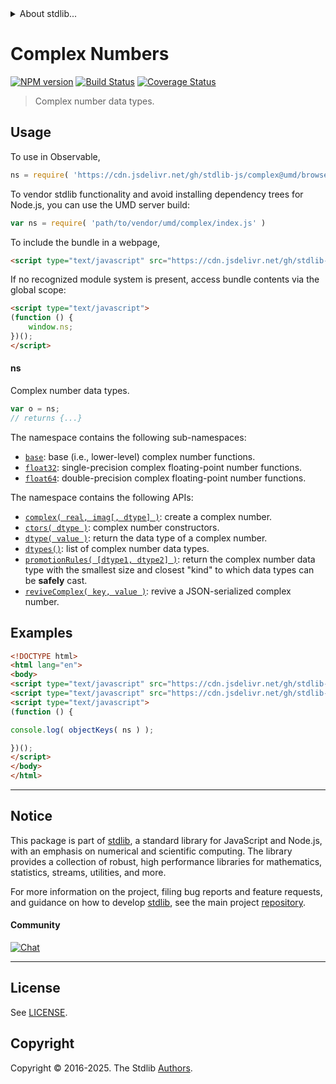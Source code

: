<!--

@license Apache-2.0

Copyright (c) 2018 The Stdlib Authors.

Licensed under the Apache License, Version 2.0 (the "License");
you may not use this file except in compliance with the License.
You may obtain a copy of the License at

   http://www.apache.org/licenses/LICENSE-2.0

Unless required by applicable law or agreed to in writing, software
distributed under the License is distributed on an "AS IS" BASIS,
WITHOUT WARRANTIES OR CONDITIONS OF ANY KIND, either express or implied.
See the License for the specific language governing permissions and
limitations under the License.

-->


<details>
  <summary>
    About stdlib...
  </summary>
  <p>We believe in a future in which the web is a preferred environment for numerical computation. To help realize this future, we've built stdlib. stdlib is a standard library, with an emphasis on numerical and scientific computation, written in JavaScript (and C) for execution in browsers and in Node.js.</p>
  <p>The library is fully decomposable, being architected in such a way that you can swap out and mix and match APIs and functionality to cater to your exact preferences and use cases.</p>
  <p>When you use stdlib, you can be absolutely certain that you are using the most thorough, rigorous, well-written, studied, documented, tested, measured, and high-quality code out there.</p>
  <p>To join us in bringing numerical computing to the web, get started by checking us out on <a href="https://github.com/stdlib-js/stdlib">GitHub</a>, and please consider <a href="https://opencollective.com/stdlib">financially supporting stdlib</a>. We greatly appreciate your continued support!</p>
</details>

# Complex Numbers

[![NPM version][npm-image]][npm-url] [![Build Status][test-image]][test-url] [![Coverage Status][coverage-image]][coverage-url] <!-- [![dependencies][dependencies-image]][dependencies-url] -->

> Complex number data types.



<section class="usage">

## Usage

To use in Observable,

```javascript
ns = require( 'https://cdn.jsdelivr.net/gh/stdlib-js/complex@umd/browser.js' )
```

To vendor stdlib functionality and avoid installing dependency trees for Node.js, you can use the UMD server build:

```javascript
var ns = require( 'path/to/vendor/umd/complex/index.js' )
```

To include the bundle in a webpage,

```html
<script type="text/javascript" src="https://cdn.jsdelivr.net/gh/stdlib-js/complex@umd/browser.js"></script>
```

If no recognized module system is present, access bundle contents via the global scope:

```html
<script type="text/javascript">
(function () {
    window.ns;
})();
</script>
```

#### ns

Complex number data types.

```javascript
var o = ns;
// returns {...}
```

The namespace contains the following sub-namespaces:

<!-- <toc pattern="+(base|float32|float64)"> -->

<div class="namespace-toc">

-   <span class="signature">[`base`][@stdlib/complex/base]</span><span class="delimiter">: </span><span class="description">base (i.e., lower-level) complex number functions.</span>
-   <span class="signature">[`float32`][@stdlib/complex/float32]</span><span class="delimiter">: </span><span class="description">single-precision complex floating-point number functions.</span>
-   <span class="signature">[`float64`][@stdlib/complex/float64]</span><span class="delimiter">: </span><span class="description">double-precision complex floating-point number functions.</span>

</div>

<!-- </toc> -->

The namespace contains the following APIs:

<!-- <toc pattern="*"> -->

<div class="namespace-toc">

-   <span class="signature">[`complex( real, imag[, dtype] )`][@stdlib/complex/cmplx]</span><span class="delimiter">: </span><span class="description">create a complex number.</span>
-   <span class="signature">[`ctors( dtype )`][@stdlib/complex/ctors]</span><span class="delimiter">: </span><span class="description">complex number constructors.</span>
-   <span class="signature">[`dtype( value )`][@stdlib/complex/dtype]</span><span class="delimiter">: </span><span class="description">return the data type of a complex number.</span>
-   <span class="signature">[`dtypes()`][@stdlib/complex/dtypes]</span><span class="delimiter">: </span><span class="description">list of complex number data types.</span>
-   <span class="signature">[`promotionRules( [dtype1, dtype2] )`][@stdlib/complex/promotion-rules]</span><span class="delimiter">: </span><span class="description">return the complex number data type with the smallest size and closest "kind" to which data types can be **safely** cast.</span>
-   <span class="signature">[`reviveComplex( key, value )`][@stdlib/complex/reviver]</span><span class="delimiter">: </span><span class="description">revive a JSON-serialized complex number.</span>

</div>

<!-- </toc> -->

</section>

<!-- /.usage -->

<section class="examples">

## Examples

<!-- TODO: better examples -->

<!-- eslint no-undef: "error" -->

```html
<!DOCTYPE html>
<html lang="en">
<body>
<script type="text/javascript" src="https://cdn.jsdelivr.net/gh/stdlib-js/utils/keys@umd/browser.js"></script>
<script type="text/javascript" src="https://cdn.jsdelivr.net/gh/stdlib-js/complex@umd/browser.js"></script>
<script type="text/javascript">
(function () {

console.log( objectKeys( ns ) );

})();
</script>
</body>
</html>
```

</section>

<!-- /.examples -->

<!-- Section for related `stdlib` packages. Do not manually edit this section, as it is automatically populated. -->

<section class="related">

</section>

<!-- /.related -->

<!-- Section for all links. Make sure to keep an empty line after the `section` element and another before the `/section` close. -->


<section class="main-repo" >

* * *

## Notice

This package is part of [stdlib][stdlib], a standard library for JavaScript and Node.js, with an emphasis on numerical and scientific computing. The library provides a collection of robust, high performance libraries for mathematics, statistics, streams, utilities, and more.

For more information on the project, filing bug reports and feature requests, and guidance on how to develop [stdlib][stdlib], see the main project [repository][stdlib].

#### Community

[![Chat][chat-image]][chat-url]

---

## License

See [LICENSE][stdlib-license].


## Copyright

Copyright &copy; 2016-2025. The Stdlib [Authors][stdlib-authors].

</section>

<!-- /.stdlib -->

<!-- Section for all links. Make sure to keep an empty line after the `section` element and another before the `/section` close. -->

<section class="links">

[npm-image]: http://img.shields.io/npm/v/@stdlib/complex.svg
[npm-url]: https://npmjs.org/package/@stdlib/complex

[test-image]: https://github.com/stdlib-js/complex/actions/workflows/test.yml/badge.svg?branch=main
[test-url]: https://github.com/stdlib-js/complex/actions/workflows/test.yml?query=branch:main

[coverage-image]: https://img.shields.io/codecov/c/github/stdlib-js/complex/main.svg
[coverage-url]: https://codecov.io/github/stdlib-js/complex?branch=main

<!--

[dependencies-image]: https://img.shields.io/david/stdlib-js/complex.svg
[dependencies-url]: https://david-dm.org/stdlib-js/complex/main

-->

[chat-image]: https://img.shields.io/gitter/room/stdlib-js/stdlib.svg
[chat-url]: https://app.gitter.im/#/room/#stdlib-js_stdlib:gitter.im

[stdlib]: https://github.com/stdlib-js/stdlib

[stdlib-authors]: https://github.com/stdlib-js/stdlib/graphs/contributors

[umd]: https://github.com/umdjs/umd
[es-module]: https://developer.mozilla.org/en-US/docs/Web/JavaScript/Guide/Modules

[deno-url]: https://github.com/stdlib-js/complex/tree/deno
[deno-readme]: https://github.com/stdlib-js/complex/blob/deno/README.md
[umd-url]: https://github.com/stdlib-js/complex/tree/umd
[umd-readme]: https://github.com/stdlib-js/complex/blob/umd/README.md
[esm-url]: https://github.com/stdlib-js/complex/tree/esm
[esm-readme]: https://github.com/stdlib-js/complex/blob/esm/README.md
[branches-url]: https://github.com/stdlib-js/complex/blob/main/branches.md

[stdlib-license]: https://raw.githubusercontent.com/stdlib-js/complex/main/LICENSE

<!-- <toc-links> -->

[@stdlib/complex/cmplx]: https://github.com/stdlib-js/complex/tree/main/cmplx

[@stdlib/complex/ctors]: https://github.com/stdlib-js/complex/tree/main/ctors

[@stdlib/complex/dtype]: https://github.com/stdlib-js/complex/tree/main/dtype

[@stdlib/complex/dtypes]: https://github.com/stdlib-js/complex/tree/main/dtypes

[@stdlib/complex/promotion-rules]: https://github.com/stdlib-js/complex/tree/main/promotion-rules

[@stdlib/complex/reviver]: https://github.com/stdlib-js/complex/tree/main/reviver

[@stdlib/complex/base]: https://github.com/stdlib-js/complex/tree/main/base

[@stdlib/complex/float32]: https://github.com/stdlib-js/complex/tree/main/float32

[@stdlib/complex/float64]: https://github.com/stdlib-js/complex/tree/main/float64

<!-- </toc-links> -->

</section>

<!-- /.links -->
